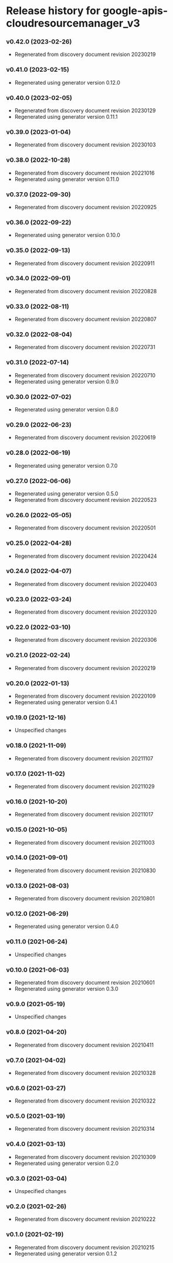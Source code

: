 # Release history for google-apis-cloudresourcemanager_v3

### v0.42.0 (2023-02-26)

* Regenerated from discovery document revision 20230219

### v0.41.0 (2023-02-15)

* Regenerated using generator version 0.12.0

### v0.40.0 (2023-02-05)

* Regenerated from discovery document revision 20230129
* Regenerated using generator version 0.11.1

### v0.39.0 (2023-01-04)

* Regenerated from discovery document revision 20230103

### v0.38.0 (2022-10-28)

* Regenerated from discovery document revision 20221016
* Regenerated using generator version 0.11.0

### v0.37.0 (2022-09-30)

* Regenerated from discovery document revision 20220925

### v0.36.0 (2022-09-22)

* Regenerated using generator version 0.10.0

### v0.35.0 (2022-09-13)

* Regenerated from discovery document revision 20220911

### v0.34.0 (2022-09-01)

* Regenerated from discovery document revision 20220828

### v0.33.0 (2022-08-11)

* Regenerated from discovery document revision 20220807

### v0.32.0 (2022-08-04)

* Regenerated from discovery document revision 20220731

### v0.31.0 (2022-07-14)

* Regenerated from discovery document revision 20220710
* Regenerated using generator version 0.9.0

### v0.30.0 (2022-07-02)

* Regenerated using generator version 0.8.0

### v0.29.0 (2022-06-23)

* Regenerated from discovery document revision 20220619

### v0.28.0 (2022-06-19)

* Regenerated using generator version 0.7.0

### v0.27.0 (2022-06-06)

* Regenerated using generator version 0.5.0
* Regenerated from discovery document revision 20220523

### v0.26.0 (2022-05-05)

* Regenerated from discovery document revision 20220501

### v0.25.0 (2022-04-28)

* Regenerated from discovery document revision 20220424

### v0.24.0 (2022-04-07)

* Regenerated from discovery document revision 20220403

### v0.23.0 (2022-03-24)

* Regenerated from discovery document revision 20220320

### v0.22.0 (2022-03-10)

* Regenerated from discovery document revision 20220306

### v0.21.0 (2022-02-24)

* Regenerated from discovery document revision 20220219

### v0.20.0 (2022-01-13)

* Regenerated from discovery document revision 20220109
* Regenerated using generator version 0.4.1

### v0.19.0 (2021-12-16)

* Unspecified changes

### v0.18.0 (2021-11-09)

* Regenerated from discovery document revision 20211107

### v0.17.0 (2021-11-02)

* Regenerated from discovery document revision 20211029

### v0.16.0 (2021-10-20)

* Regenerated from discovery document revision 20211017

### v0.15.0 (2021-10-05)

* Regenerated from discovery document revision 20211003

### v0.14.0 (2021-09-01)

* Regenerated from discovery document revision 20210830

### v0.13.0 (2021-08-03)

* Regenerated from discovery document revision 20210801

### v0.12.0 (2021-06-29)

* Regenerated using generator version 0.4.0

### v0.11.0 (2021-06-24)

* Unspecified changes

### v0.10.0 (2021-06-03)

* Regenerated from discovery document revision 20210601
* Regenerated using generator version 0.3.0

### v0.9.0 (2021-05-19)

* Unspecified changes

### v0.8.0 (2021-04-20)

* Regenerated from discovery document revision 20210411

### v0.7.0 (2021-04-02)

* Regenerated from discovery document revision 20210328

### v0.6.0 (2021-03-27)

* Regenerated from discovery document revision 20210322

### v0.5.0 (2021-03-19)

* Regenerated from discovery document revision 20210314

### v0.4.0 (2021-03-13)

* Regenerated from discovery document revision 20210309
* Regenerated using generator version 0.2.0

### v0.3.0 (2021-03-04)

* Unspecified changes

### v0.2.0 (2021-02-26)

* Regenerated from discovery document revision 20210222

### v0.1.0 (2021-02-19)

* Regenerated from discovery document revision 20210215
* Regenerated using generator version 0.1.2

